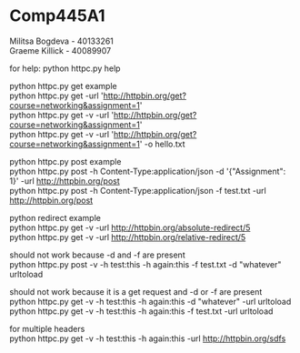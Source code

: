 # Comp445A1

Militsa Bogdeva - 40133261  
Graeme Killick - 40089907 

for help: python httpc.py help  

python httpc.py get example  
python httpc.py get -url 'http://httpbin.org/get?course=networking&assignment=1'  
python httpc.py get -v -url 'http://httpbin.org/get?course=networking&assignment=1'  
python httpc.py get -v -url 'http://httpbin.org/get?course=networking&assignment=1' -o hello.txt  

python httpc.py post example  
python httpc.py post -h Content-Type:application/json -d '{"Assignment": 1}' -url http://httpbin.org/post  
python httpc.py post -h Content-Type:application/json -f test.txt -url http://httpbin.org/post  

python redirect example   
python httpc.py get -v -url http://httpbin.org/absolute-redirect/5  
python httpc.py get -v -url http://httpbin.org/relative-redirect/5  


should not work because -d and -f are present  
python httpc.py post -v -h test:this -h again:this -f test.txt -d "whatever" urltoload

should not work because it is a get request and -d or -f are present  
python httpc.py get -v -h test:this -h again:this -d "whatever" -url urltoload  
python httpc.py get -v -h test:this -h again:this -f test.txt -url urltoload  

for multiple headers  
python httpc.py get -v -h test:this -h again:this -url http://httpbin.org/sdfs  